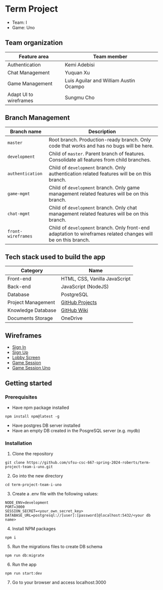 # Term Project

- Team: I
- Game: Uno

## Team organization

| Feature area | Team member |
| ------------- | ------------- |
| Authentication | Kemi Adebisi |
| Chat Management | Yuquan Xu |
| Game Management | Luis Aguilar and William Austin Ocampo |
| Adapt UI to wireframes | Sungmu Cho |

## Branch Management

| Branch name | Description |
| ------------- | ------------- |
| `master` | Root branch. Production-ready branch. Only code that works and has no bugs will be here. |
| `development` | Child of `master`. Parent branch of features. Consolidate all features from child branches. |
| `authentication` | Child of `development` branch. Only authentication related features will be on this branch. |
| `game-mgmt` | Child of `development` branch. Only game management related features will be on this branch. |
| `chat-mgmt` | Child of `development` branch. Only chat management related features will be on this branch. |
| `front-wireframes` | Child of `development` branch. Only front-end adaptation to wireframes related changes will be on this branch. |

## Tech stack used to build the app

| Category  | Name |
| ------------- | ------------- |
| Front-end  | HTML, CSS, Vanilla JavaScript  |
| Back-end  | JavaScript (NodeJS)  |
| Database  | PostgreSQL |
| Project Management  | [GitHub Projects](https://github.com/orgs/sfsu-csc-667-spring-2024-roberts/projects/8)  |
| Knowledge Database | [GitHub Wiki](https://github.com/sfsu-csc-667-spring-2024-roberts/term-project-team-i-uno/wiki) |
| Documents Storage | OneDrive |

## Wireframes

- [Sign In](https://github.com/sfsu-csc-667-spring-2024-roberts/term-project-team-i-uno/blob/master/wireframes/1_Wireframe_SignIn.png)
- [Sign Up](https://github.com/sfsu-csc-667-spring-2024-roberts/term-project-team-i-uno/blob/master/wireframes/2_Wireframe_SignUp.png)
- [Lobby Screen](https://github.com/sfsu-csc-667-spring-2024-roberts/term-project-team-i-uno/blob/master/wireframes/3_Wireframe_LobbyScreen.png)
- [Game Session](https://github.com/sfsu-csc-667-spring-2024-roberts/term-project-team-i-uno/blob/master/wireframes/4_Wireframe_GameSession_p1.png)
- [Game Session Uno](https://github.com/sfsu-csc-667-spring-2024-roberts/term-project-team-i-uno/blob/master/wireframes/5_Wireframe_GameSession_p2.png)

## Getting started

### Prerequisites

- Have npm package installed
```
npm install npm@latest -g
```
- Have postgres DB server installed
- Have an empty DB created in the PosgreSQL server (e.g. mydb)

### Installation

1. Clone the repository
```
git clone https://github.com/sfsu-csc-667-spring-2024-roberts/term-project-team-i-uno.git
```
2. Go into the new directory
```
cd term-project-team-i-uno
```
3. Create a .env file with the following values:
```
NODE_ENV=development
PORT=3000
SESSION_SECRET=<your_own_secret_key>
DATABASE_URL=postgresql://[user]:[password]@localhost:5432/<your db name>
```
4. Install NPM packages
```
npm i
```
5. Run the migrations files to create DB schema
```
npm run db:migrate
```
6. Run the app
```
npm run start:dev
```
7. Go to your browser and access localhost:3000
